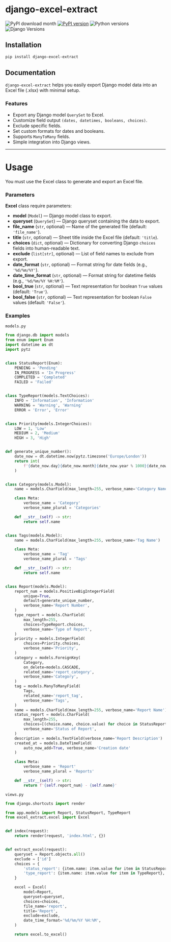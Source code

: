 # django-excel-extract

![PyPI download month](https://img.shields.io/pypi/dm/django-excel-extract.svg)
[![PyPI version](https://badge.fury.io/py/django-excel-extract.svg)](https://pypi.python.org/pypi/django-excel-extract/)
![Python versions](https://img.shields.io/badge/python-%3E=3.9-brightgreen)
![Django Versions](https://img.shields.io/badge/django-%3E=4.2-brightgreen)

<!-- [![Coverage Status](https://coveralls.io/repos/github/farridav/django-jazzmin/badge.svg?branch=main)](https://coveralls.io/github/farridav/django-jazzmin?branch=main) -->

## Installation

```bash
pip install django-excel-extract
```

## Documentation

`django-excel-extract` helps you easily export Django model data into an Excel file (.xlsx) with minimal setup.

### Features

- Export any Django model `QuerySet` to Excel.
- Customize field output `(dates, datetimes, booleans, choices)`.
- Exclude specific fields.
- Set custom formats for dates and booleans.
- Supports `ManyToMany` fields.
- Simple integration into Django views.

---

# Usage

You must use the Excel class to generate and export an Excel file.

### Parameters

**Excel** class require parameters:

- **model** (`Model`) — Django model class to export.
- **queryset** (`QuerySet`) — Django queryset containing the data to export.
- **file_name** (`str`, optional) — Name of the generated file (default: `'file_name'`).
- **title** (`str`, optional) — Sheet title inside the Excel file (default: `'title`).
- **choices** (`dict`, optional) — Dictionary for converting Django `choices` fields into human-readable text.
- **exclude** (`list[str]`, optional) — List of field names to exclude from export.
- **date_format** (`str`, optional) — Format string for date fields (e.g., `'%d/%m/%Y'`).
- **date_time_format** (`str`, optional) — Format string for datetime fields (e.g., `'%d/%m/%Y %H:%M'`).
- **bool_true** (`str`, optional) — Text representation for boolean `True` values (default: `'True'`).
- **bool_false** (`str`, optional) — Text representation for boolean `False` values (default: `'False'`).

### Examples

`models.py`

```python
from django.db import models
from enum import Enum
import datetime as dt
import pytz


class StatusReport(Enum):
    PENDING = 'Pending'
    IN_PROGRESS = 'In Progress'
    COMPLETED = 'Completed'
    FAILED = 'Failed'


class TypeReport(models.TextChoices):
    INFO = 'Information', 'Information'
    WARNING = 'Warning', 'Warning'
    ERROR = 'Error', 'Error'


class Priority(models.IntegerChoices):
    LOW = 1, 'Low'
    MEDIUM = 2, 'Medium'
    HIGH = 3, 'High'


def generate_unique_number():
    date_now = dt.datetime.now(pytz.timezone('Europe/London'))
    return int(
        f'{date_now.day}{date_now.month}{date_now.year % 1000}{date_now.hour}{date_now.minute}{date_now.microsecond}'
    )


class Category(models.Model):
    name = models.CharField(max_length=255, verbose_name='Category Name')

    class Meta:
        verbose_name = 'Category'
        verbose_name_plural = 'Categories'

    def __str__(self) -> str:
        return self.name


class Tags(models.Model):
    name = models.CharField(max_length=255, verbose_name='Tag Name')

    class Meta:
        verbose_name = 'Tag'
        verbose_name_plural = 'Tags'

    def __str__(self) -> str:
        return self.name


class Report(models.Model):
    report_num = models.PositiveBigIntegerField(
        unique=True,
        default=generate_unique_number,
        verbose_name='Report Number',
    )
    type_report = models.CharField(
        max_length=255,
        choices=TypeReport.choices,
        verbose_name='Type of Report',
    )
    priority = models.IntegerField(
        choices=Priority.choices,
        verbose_name='Priority',
    )
    category = models.ForeignKey(
        Category,
        on_delete=models.CASCADE,
        related_name='report_category',
        verbose_name='Category',
    )
    tag = models.ManyToManyField(
        Tags,
        related_name='report_tag',
        verbose_name='Tags',
    )
    name = models.CharField(max_length=255, verbose_name='Report Name')
    status_report = models.CharField(
        max_length=255,
        choices=[(choice.name, choice.value) for choice in StatusReport],
        verbose_name='Status of Report',
    )
    description = models.TextField(verbose_name='Report Description')
    created_at = models.DateTimeField(
        auto_now_add=True, verbose_name='Creation date'
    )

    class Meta:
        verbose_name = 'Report'
        verbose_name_plural = 'Reports'

    def __str__(self) -> str:
        return f'{self.report_num} - {self.name}'
```

`views.py`

```python
from django.shortcuts import render

from app.models import Report, StatusReport, TypeReport
from excel_extract.excel import Excel


def index(request):
    return render(request, 'index.html', {})


def extract_excel(request):
    queryset = Report.objects.all()
    exclude = ['id']
    choices = {
        'status_report': {item.name: item.value for item in StatusReport},
        'type_report': {item.name: item.value for item in TypeReport},
    }

    excel = Excel(
        model=Report,
        queryset=queryset,
        choices=choices,
        file_name='report',
        title='Report',
        exclude=exclude,
        date_time_format='%d/%m/%Y %H:%M',
    )

    return excel.to_excel()

```
